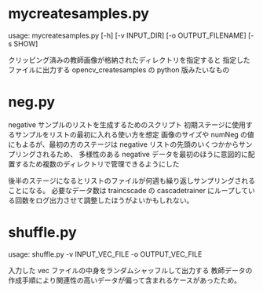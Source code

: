 # mycreatesamples.py
usage: mycreatesamples.py [-h] [-v INPUT_DIR] [-o OUTPUT_FILENAME] [-s SHOW]

クリッピング済みの教師画像が格納されたディレクトリを指定すると
指定したファイルに出力する opencv_createsamples の python 版みたいなもの

# neg.py
negative サンプルのリストを生成するためのスクリプト
初期ステージに使用するサンプルをリストの最初に入れる使い方を想定
画像のサイズや numNeg の値にもよるが、最初の方のステージは negative リストの先頭のいくつかからサンプリングされるため、
多様性のある negative データを最初のほうに意図的に配置するため複数のディレクトリで管理できるようにした

後半のステージになるとリストのファイルが何週も繰り返しサンプリングされることになる。
必要なデータ数は traincscade の cascadetrainer にループしている回数をログ出力させて調整したほうがよいかもしれない。

# shuffle.py
usage: shuffle.py -v INPUT_VEC_FILE -o OUTPUT_VEC_FILE

入力した vec ファイルの中身をランダムシャッフルして出力する
教師データの作成手順により関連性の高いデータが偏って含まれるケースがあったため。
